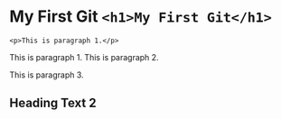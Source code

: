 # My First Git `<h1>My First Git</h1>`

`<p>This is paragraph 1.</p>`

This is paragraph 1.
This is paragraph 2.

This is paragraph 3. 

## Heading Text 2

###

####

#####

######
